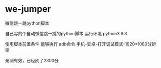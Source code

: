 # we-jumper
微信跳一跳python脚本

自己写的个自动微信跳一跳的python脚本
运行环境 python3.6.3

使用脚本前置条件
能够执行 adb命令
手机-安卓-打开调试模式-1920*1080分辨率

亲测有效，已经刷了2300分
